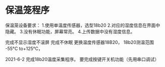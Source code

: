# 保温笼程序
保温笼设备要求：
1.使用单温度传感器，选型18b20
2.对应的湿度信息在界面中隐藏。
3.没有休眠功能，屏幕常亮。
4.上传数据中没有湿度信息。

完成不显示湿度不滚屏
完成不休眠
更换温度传感器18B20，
18b20测温范围 -55°C to+125°C，

2021-6-2 
完成18b20温度采集程序。
要完成按键开关机功能（先用串口调试）
